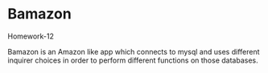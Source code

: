 # Bamazon
Homework-12


Bamazon is an Amazon like app which connects to mysql and uses different inquirer choices in order to perform different functions on those databases.

